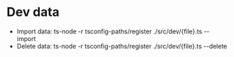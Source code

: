 # Dev data

-   Import data: ts-node -r tsconfig-paths/register ./src/dev/{file}.ts --import
-   Delete data: ts-node -r tsconfig-paths/register ./src/dev/{file}.ts --delete
